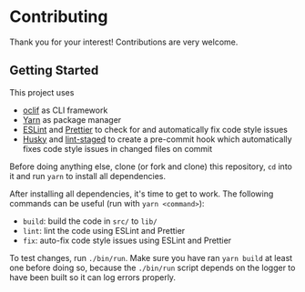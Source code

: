 # Contributing

Thank you for your interest! Contributions are very welcome.

## Getting Started

This project uses
- [oclif](https://oclif.io/) as CLI framework
- [Yarn](https://yarnpkg.com/) as package manager
- [ESLint](https://eslint.org/) and [Prettier](https://prettier.io/) to check for and automatically fix code style issues
- [Husky](https://github.com/typicode/husky) and [lint-staged](https://github.com/okonet/lint-staged) to create a pre-commit hook which automatically fixes code style issues in changed files on commit

Before doing anything else, clone (or fork and clone) this repository, `cd` into it and run `yarn` to install all dependencies.

After installing all dependencies, it's time to get to work. The following commands can be useful (run with `yarn <command>`):
- `build`: build the code in `src/` to `lib/`
- `lint`: lint the code using ESLint and Prettier
- `fix`: auto-fix code style issues using ESLint and Prettier

To test changes, run `./bin/run`. Make sure you have ran `yarn build` at least one before doing so, because the `./bin/run` script depends on the logger to have been built so it can log errors properly.

